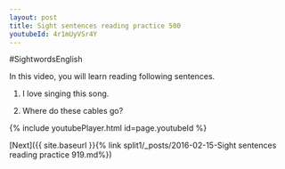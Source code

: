```yaml
---
layout: post
title: Sight sentences reading practice 500
youtubeId: 4r1mUyVSr4Y
---
```

 
#SightwordsEnglish

In this video, you will learn reading following sentences.

1) I love singing this song.

2) Where do these cables go?
 
{% include youtubePlayer.html id=page.youtubeId %}
 
 

[Next]({{ site.baseurl }}{% link  split1/_posts/2016-02-15-Sight sentences reading practice 919.md%})
 
